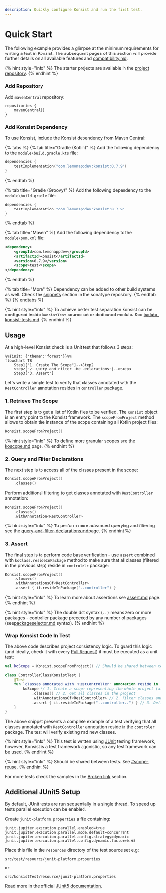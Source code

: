 ```yaml
---
description: Quickly configure Konsist and run the first test.
---
```


# Quick Start

The following example provides a glimpse at the minimum requirements for writing a test in Konsist. The subsequent pages of this section will provide further details on all available features and [compatibility.md](compatibility.md "mention").

{% hint style="info" %}
The starter projects are available in the [project repository](https://github.com/LemonAppDev/konsist/tree/main/samples/starter-projects).
{% endhint %}

### Add Repository

Add `mavenCentral` repository:

```
repositories {
    mavenCentral()
}
```

### Add Konsist Dependency

To use Konsist, include the Konsist dependency from Maven Central:

{% tabs %}
{% tab title="Gradle (Kotlin)" %}
Add the following dependency to the `module\build.gradle.kts` file:

```kotlin
dependencies {
    testImplementation("com.lemonappdev:konsist:0.7.9")
}
```
{% endtab %}

{% tab title="Gradle (Groovy)" %}
Add the following dependency to the `module\build.gradle` file:

```groovy
dependencies {
    testImplementation "com.lemonappdev:konsist:0.7.9"
}
```
{% endtab %}

{% tab title="Maven" %}
Add the following dependency to the `module\pom.xml` file:

```xml
<dependency>
    <groupId>com.lemonappdev</groupId>
    <artifactId>konsist</artifactId>
    <version>0.7.9</version>
    <scope>test</scope>
</dependency>
```
{% endtab %}

{% tab title="More" %}
Dependency can be added to other build systems as well. Check the [snippets](https://central.sonatype.com/artifact/com.lemonappdev/konsist) section in the sonatype repository.&#x20;
{% endtab %}
{% endtabs %}

{% hint style="info" %}
To achieve better test separation Konsist can be configured inside `konsistTest` source set or dedicated module. See [isolate-konsist-tests.md](../advanced/isolate-konsist-tests.md "mention").
{% endhint %}

## Usage

At a high-level Konsist check is a Unit test that follows 3 steps:

```mermaid
%%{init: {'theme':'forest'}}%%
flowchart TB
    Step1["1. Create The Scope"]-->Step2
    Step2["2. Query and Filter The Declarations"]-->Step3
    Step3["3. Assert"]
```

Let's write a simple test to verify that classes annotated with the `RestController` annotation resides in `controller` package.

### 1. Retrieve The Scope

The first step is to get a list of Kotlin files to be verified. The `Konsist` object is an entry point to the Konsist framework. The `scopeFromProject` method allows to obtain the instance of the scope containing all Kotlin project files:

```kotlin
Konsist.scopeFromProject()
```

{% hint style="info" %}
To define more granular scopes see the [koscope.md](../writing-tests/koscope.md "mention") page.
{% endhint %}

### 2. Query and Filter Declarations

The next step is to access all of the classes present in the scope:

```kotlin
Konsist.scopeFromProject()
    .classes()

```

Perform additional filtering to get classes annotated with `RestController` annotation:

```kotlin
Konsist.scopeFromProject()
    .classes()
    .withAnnotation<RestController>
```

{% hint style="info" %}
To perform more advanced querying and filtering see the [query-and-filter-declarations.md](../writing-tests/query-and-filter-declarations.md "mention")page.
{% endhint %}

### 3. Assert

The final step is to perform code base verification - use `assert` combined with  `koClass.resideInPackage` method to make sure that all classes (filtered in the previous step) reside in `controlelr` package:

```kotlin
Konsist.scopeFromProject()
    .classes()
    .withAnnotationsOf<RestController>
    .assert { it.resideInPackage("..controller") }
```

{% hint style="info" %}
To learn more about assertions see [assert.md](../writing-tests/assert.md "mention") page.
{% endhint %}

{% hint style="info" %}
The double dot syntax (`..)` means zero or more packages - controller package preceded by any number of packages (see[packageselector.md](../features/packageselector.md "mention") syntax).
{% endhint %}

### Wrap Konsist Code In Test

The above code describes project consistency logic. To guard this logic (and ideally, check it with every [Pull Request](https://docs.github.com/en/pull-requests/collaborating-with-pull-requests/proposing-changes-to-your-work-with-pull-requests/about-pull-requests)) it must be executed as a unit test:

```kotlin
val koScope = Konsist.scopeFromProject() // Should be shared between tests

class ControllerClassKonsistTest {
    @Test
    fun `classes annotated with 'RestController' annotation reside in 'controller' package`() {
        koScope // 1. Create a scope representing the whole project (all Kotlin files in project)
            .classes() // 2. Get all classes in the project
            .withAnnotationsOf<RestController> // 2. Filter classes annotated with 'RestController'
            .assert { it.resideInPackage("..controller..") } // 3. Define the assertion
    }
}
```

The above snippet presents a complete example of a test verifying that all classes annotated with `RestController` annotation reside in the `controler` package. The test will verify existing nad new classes.

{% hint style="info" %}
This test is written using [JUnit](https://junit.org/) testing framework, however, Konsist is a test framework agonistic, so any test framework can be used.
{% endhint %}

{% hint style="info" %}
Should be shared between tests. See [#scope-reuse](../writing-tests/koscope.md#scope-reuse "mention").
{% endhint %}

For more tests check the samples in the [Broken link](broken-reference "mention") section.

## Additional JUnit5 Setup

By default, JUnit tests are run sequentially in a single thread. To speed up tests parallel execution can be enabled.&#x20;



Create `junit-platform.properties` a file containing:&#x20;

```properties
junit.jupiter.execution.parallel.enabled=true
junit.jupiter.execution.parallel.mode.default=concurrent
junit.jupiter.execution.parallel.config.strategy=dynamic
junit.jupiter.execution.parallel.config.dynamic.factor=0.95
```

Place this file in the `resources`  directory of the test source set e.g:

```
src/test/resource/junit-platform.properties

or

src/konsistTest/resource/junit-platform.properties
```

Read more in the official [JUnit5 documentation](https://junit.org/junit5/docs/5.3.0-M1/user-guide/index.html#writing-tests-parallel-execution).



